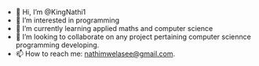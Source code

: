 - 👋 Hi, I’m @KingNathi1
- 👀 I’m interested in programming
- 🌱 I’m currently learning applied maths and computer science
- 💞️ I’m looking to collaborate on any project pertaining computer sciennce programming developing.
- 📫 How to reach me: nathimwelasee@gmail.com.

<!---
KingNathi1/KingNathi1 is a ✨ special ✨ repository because its `README.md` (this file) appears on your GitHub profile.
You can click the Preview link to take a look at your changes.
--->
